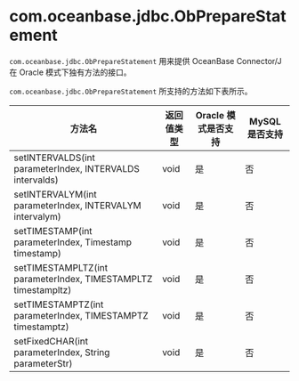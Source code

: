 # com.oceanbase.jdbc.ObPrepareStatement

`com.oceanbase.jdbc.ObPrepareStatement` 用来提供 OceanBase Connector/J 在 Oracle 模式下独有方法的接口。

`com.oceanbase.jdbc.ObPrepareStatement` 所支持的方法如下表所示。

|                               方法名                            |   返回值类型    | Oracle 模式是否支持 | MySQL 是否支持 |
|-----------------------------------------------------------------|------------|----------------------|-------------------|
| setINTERVALDS(int parameterIndex, INTERVALDS intervalds)        | void       | 是                    | 否                 |
| setINTERVALYM(int parameterIndex, INTERVALYM intervalym)        | void       | 是                    | 否                 |
| setTIMESTAMP(int parameterIndex, Timestamp timestamp)           | void       | 是                    | 否                 |
| setTIMESTAMPLTZ(int parameterIndex, TIMESTAMPLTZ timestampltz)  | void       | 是                    | 否                |
| setTIMESTAMPTZ(int parameterIndex, TIMESTAMPTZ timestamptz)     | void       | 是                    | 否                 |
| setFixedCHAR(int parameterIndex, String parameterStr)           | void       | 是                    | 否                 |